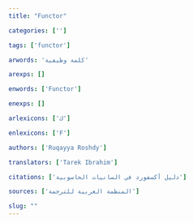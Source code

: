 ```yaml
---
title: "Functor"

categories: ['']

tags: ['functor']

arwords: 'كلمة وظيفية'

arexps: []

enwords: ['Functor']

enexps: []

arlexicons: ['ك']

enlexicons: ['F']

authors: ['Ruqayya Roshdy']

translators: ['Tarek Ibrahim']

citations: ['دليل أكسفورد في السانيات الحاسوبية']

sources: ['المنظمة العربية للترجمة']

slug: ""
---
```

